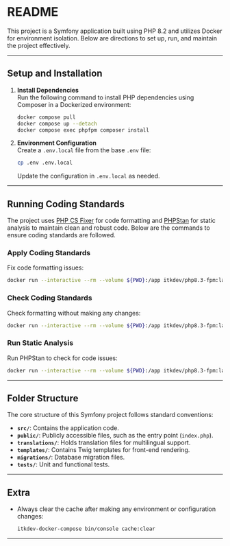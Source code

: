 # README

This project is a Symfony application built using PHP 8.2 and utilizes Docker for environment isolation.
Below are directions to set up, run, and maintain the project effectively.

---

## Setup and Installation

1. **Install Dependencies**  
   Run the following command to install PHP dependencies using Composer in a Dockerized environment:

   ```bash
   docker compose pull
   docker compose up --detach
   docker compose exec phpfpm composer install
   ```

2. **Environment Configuration**  
   Create a `.env.local` file from the base `.env` file:

   ```bash
   cp .env .env.local
   ```

   Update the configuration in `.env.local` as needed.

---

## Running Coding Standards

The project uses [PHP CS Fixer](https://cs.symfony.com/) for code formatting and [PHPStan](https://phpstan.org/) for static
analysis to maintain clean and robust code. Below are the commands to ensure coding standards are followed.

### Apply Coding Standards

Fix code formatting issues:

```bash
docker run --interactive --rm --volume ${PWD}:/app itkdev/php8.3-fpm:latest composer run-script coding-standards-apply
```

### Check Coding Standards

Check formatting without making any changes:

```bash
docker run --interactive --rm --volume ${PWD}:/app itkdev/php8.3-fpm:latest composer run-script coding-standards-check
```

### Run Static Analysis

Run PHPStan to check for code issues:

```bash
docker run --interactive --rm --volume ${PWD}:/app itkdev/php8.3-fpm:latest composer run-script phpstan
```

---

## Folder Structure

The core structure of this Symfony project follows standard conventions:

- **`src/`**: Contains the application code.
- **`public/`**: Publicly accessible files, such as the entry point (`index.php`).
- **`translations/`**: Holds translation files for multilingual support.
- **`templates/`**: Contains Twig templates for front-end rendering.
- **`migrations/`**: Database migration files.
- **`tests/`**: Unit and functional tests.

---

## Extra

- Always clear the cache after making any environment or configuration changes:

  ```bash
  itkdev-docker-compose bin/console cache:clear
  ```

---
